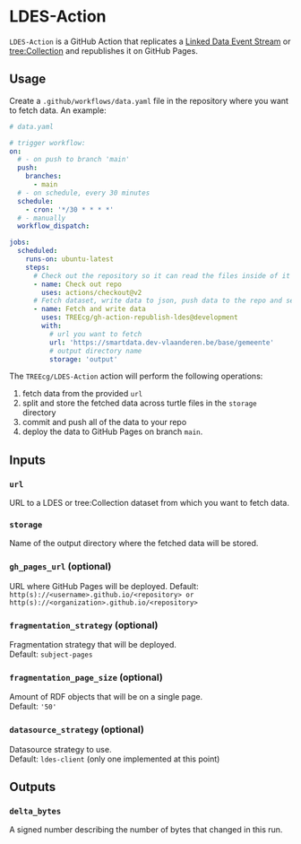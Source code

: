 # LDES-Action

`LDES-Action` is a GitHub Action that replicates a
[Linked Data Event Stream](https://w3id.org/ldes/specification)
or [tree:Collection](https://w3id.org/tree/specification) and republishes it on GitHub Pages.

## Usage

Create a `.github/workflows/data.yaml` file in the repository where you want to fetch data. An example:

```yaml
# data.yaml

# trigger workflow:
on:
  # - on push to branch 'main'
  push:
    branches:
      - main
  # - on schedule, every 30 minutes
  schedule:
    - cron: '*/30 * * * *'
  # - manually 
  workflow_dispatch:

jobs:
  scheduled:
    runs-on: ubuntu-latest
    steps:
      # Check out the repository so it can read the files inside of it and do other operations
      - name: Check out repo
        uses: actions/checkout@v2
      # Fetch dataset, write data to json, push data to the repo and setup GitHub Pages
      - name: Fetch and write data
        uses: TREEcg/gh-action-republish-ldes@development
        with:
          # url you want to fetch
          url: 'https://smartdata.dev-vlaanderen.be/base/gemeente'
          # output directory name 
          storage: 'output'
```

The `TREEcg/LDES-Action` action will perform the following operations:
1. fetch data from the provided `url`
2. split and store the fetched data across turtle files in the `storage` directory
3. commit and push all of the data to your repo
4. deploy the data to GitHub Pages on branch `main`.

## Inputs

### `url`

URL to a LDES or tree:Collection dataset from which you want to fetch data.

### `storage`

Name of the output directory where the fetched data will be stored.

### `gh_pages_url` (optional)

URL where GitHub Pages will be deployed.
Default: `http(s)://<username>.github.io/<repository> or http(s)://<organization>.github.io/<repository>`

### `fragmentation_strategy` (optional)

Fragmentation strategy that will be deployed.  
Default: `subject-pages`

### `fragmentation_page_size` (optional)

Amount of RDF objects that will be on a single page.  
Default: `'50'`

### `datasource_strategy` (optional)

Datasource strategy to use.  
Default: `ldes-client` (only one implemented at this point)

## Outputs

### `delta_bytes`

A signed number describing the number of bytes that changed in this run.
